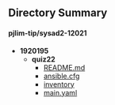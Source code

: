 ## Directory Summary
#### pjlim-tip/sysad2-12021
   * __1920195__  
     * **quiz22**  
       * [README.md](1920195/quiz22/README.md)
       * [ansible.cfg](1920195/quiz22/ansible.cfg)  
       * [inventory](1920195/quiz22/inventory)   
       * [main.yaml](1920195/quiz22/main.yaml)
